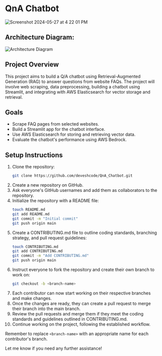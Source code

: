 
# QnA Chatbot

![Screenshot 2024-05-27 at 4 22 01 PM](https://github.com/deveshcode/QnA_RAG/assets/37287532/7137dcec-66dc-4653-90f8-0fd833e0c5d9)

## Architecture Diagram:

![Architecture Diagram](https://github.com/INFO-7374-Algorithmic-Digital-Marketing/faq-chat-bot/blob/main/rag_chatbot.drawio.png)


## Project Overview
This project aims to build a Q/A chatbot using Retrieval-Augmented Generation (RAG) to answer questions from website FAQs. The project will involve web scraping, data preprocessing, building a chatbot using Streamlit, and integrating with AWS Elasticsearch for vector storage and retrieval.

## Goals
- Scrape FAQ pages from selected websites.
- Build a Streamlit app for the chatbot interface.
- Use AWS Elasticsearch for storing and retrieving vector data.
- Evaluate the chatbot's performance using AWS Bedrock.

## Setup Instructions
1. Clone the repository:
   ```bash
   git clone https://github.com/deveshcode/QnA_Chatbot.git
2. Create a new repository on GitHub.
3. Ask everyone's GitHub usernames and add them as collaborators to the repository.
4. Initialize the repository with a README file:
    ```bash
    touch README.md
    git add README.md
    git commit -m "Initial commit"
    git push origin main
    ```
5. Create a CONTRIBUTING.md file to outline coding standards, branching strategy, and pull request guidelines:
    ```bash
    touch CONTRIBUTING.md
    git add CONTRIBUTING.md
    git commit -m "Add CONTRIBUTING.md"
    git push origin main
    ```
6. Instruct everyone to fork the repository and create their own branch to work on:
    ```bash
    git checkout -b <branch-name>
    ```
7. Each contributor can now start working on their respective branches and make changes.
8. Once the changes are ready, they can create a pull request to merge their branch into the main branch.
9. Review the pull requests and merge them if they meet the coding standards and guidelines outlined in CONTRIBUTING.md.
10. Continue working on the project, following the established workflow.

Remember to replace `<branch-name>` with an appropriate name for each contributor's branch.

Let me know if you need any further assistance!
